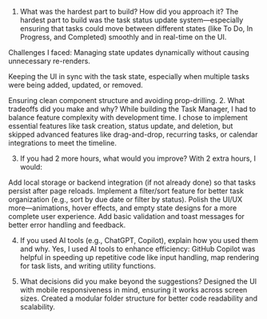 1. What was the hardest part to build? How did you approach it?
The hardest part to build was the task status update system—especially ensuring that tasks could move between different states (like To Do, In Progress, and Completed) smoothly and in real-time on the UI.

Challenges I faced:
Managing state updates dynamically without causing unnecessary re-renders.

Keeping the UI in sync with the task state, especially when multiple tasks were being added, updated, or removed.

Ensuring clean component structure and avoiding prop-drilling.
2. What tradeoffs did you make and why?
While building the Task Manager, I had to balance feature complexity with development time.
I chose to implement essential features like task creation, status update, and deletion, but skipped advanced features like drag-and-drop, recurring tasks, or calendar integrations to meet the timeline.

3. If you had 2 more hours, what would you improve?
With 2 extra hours, I would:

Add local storage or backend integration (if not already done) so that tasks persist after page reloads.
Implement a filter/sort feature for better task organization (e.g., sort by due date or filter by status).
Polish the UI/UX more—animations, hover effects, and empty state designs for a more complete user experience.
Add basic validation and toast messages for better error handling and feedback.


4. If you used AI tools (e.g., ChatGPT, Copilot), explain how you used them and why.
Yes, I used AI tools to enhance efficiency: GitHub Copilot was helpful in speeding up repetitive code like input handling, map rendering for task lists, and writing utility functions.

5. What decisions did you make beyond the suggestions?
   Designed the UI with mobile responsiveness in mind, ensuring it works across screen sizes.
   Created a modular folder structure for better code readability and scalability.

